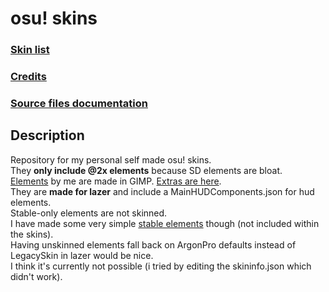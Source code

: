 # osu! skins
### [Skin list](skins.md)
### [Credits](credits.md)
### [Source files documentation](source.md)
## Description
Repository for my personal self made osu! skins.<br>
They **only include @2x elements** because SD elements are bloat.<br>
[Elements](source) by me are made in GIMP. [Extras are here](extra-elements).<br>
They are **made for lazer** and include a MainHUDComponents.json for hud elements. <br>
Stable-only elements are not skinned.<br>
I have made some very simple [stable elements](stable-elements) though (not included within the skins).<br>
Having unskinned elements fall back on ArgonPro defaults instead of LegacySkin in lazer would be nice.<br>
I think it's currently not possible (i tried by editing the skininfo.json which didn't work).<br>
